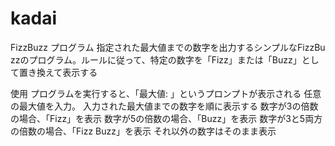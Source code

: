 # kadai
FizzBu​​zz プログラム
指定された最大値までの数字を出力するシンプルなFizzBu​​zzのプログラム。ルールに従って、特定の数字を「Fizz」または「Buzz」として置き換えて表示する

使用
プログラムを実行すると、「最大値: 」というプロンプトが表示される
任意の最大値を入力。
入力された最大値までの数字を順に表示する
数字が3の倍数の場合、「Fizz」を表示
数字が5の倍数の場合、「Buzz」を表示
数字が3と5両方の倍数の場合、「Fizz Buzz」を表示
それ以外の数字はそのまま表示

